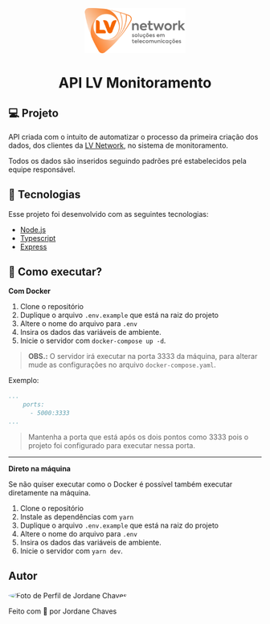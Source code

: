 <p align="center">
  <a href="https://lvnetwork.com.br/" target="_blank">
    <picture>
      <source media="(prefers-color-scheme: dark)" srcset="./.github/logo-lv-network-dark.svg"/>
      <source media="(prefers-color-scheme: light)" srcset="./.github/logo-lv-network-light.svg"/>
      <img width="200px" alt="Logo LV Network" src="./.github/logo-lv-network-light.svg" />
    </picture>
  </a>
</p>

<h1 align="center">API LV Monitoramento</h1>

## 💻 Projeto

API criada com o intuito de automatizar o processo da primeira criação dos dados, dos clientes da [LV Network](https://lvnetwork.com.br), no sistema de monitoramento.

Todos os dados são inseridos seguindo padrões pré estabelecidos pela equipe responsável.

## 🚀 Tecnologias

Esse projeto foi desenvolvido com as seguintes tecnologias:

- [Node.js](https://nodejs.org/en/)
- [Typescript](https://www.typescriptlang.org/)
- [Express](https://expressjs.com/)

## 🎲 Como executar?

**Com Docker**

1. Clone o repositório
3. Duplique o arquivo ```.env.example``` que está na raiz do projeto
4. Altere o nome do arquivo para ```.env```
5. Insira os dados das variáveis de ambiente.
6. Inicie o servidor com ```docker-compose up -d```.

> **OBS.:** O servidor irá executar na porta 3333 da máquina, para alterar mude as configurações no arquivo ```docker-compose.yaml```.

Exemplo:

```yaml
...
    ports:
      - 5000:3333
...
```

> Mantenha a porta que está após os dois pontos como 3333 pois o projeto foi configurado para executar nessa porta.

---

**Direto na máquina**

Se não quiser executar como o Docker é possível também executar diretamente na máquina.

1. Clone o repositório
2. Instale as dependências com ```yarn```
3. Duplique o arquivo ```.env.example``` que está na raiz do projeto
4. Altere o nome do arquivo para ```.env```
5. Insira os dados das variáveis de ambiente.
6. Inicie o servidor com ```yarn dev```.

## Autor

<img style="border-radius: 50%;" src="https://avatars.githubusercontent.com/jordane-chaves" width="100px;" alt="Foto de Perfil de Jordane Chaves"/>
<br />

Feito com 💜 por Jordane Chaves

